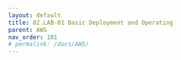 ```yaml
---
layout: default
title: 02.LAB-01 Basic Deployment and Operating
parent: AWS
nav_order: 101
# permalink: /docs/AWS/
---
```


